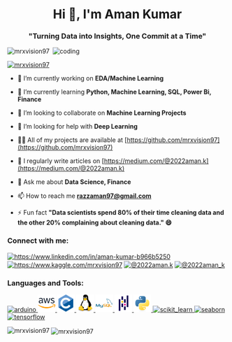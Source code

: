 <h1 align="center">Hi 👋, I'm Aman Kumar</h1>
<h3 align="center">"Turning Data into Insights, One Commit at a Time"</h3>
 
<img align="right" alt="coding" width="400" src="https://www.google.com/url?sa=i&url=https%3A%2F%2Fgithub.com%2Frudrabarad%2FGifs&psig=AOvVaw3_YmXxy1UMePhW-LLfUKUw&ust=1695453849135000&source=images&cd=vfe&opi=89978449&ved=0CBAQjRxqFwoTCKixnfnXvYEDFQAAAAAdAAAAABAJ">
<p align="left"> <img src="https://komarev.com/ghpvc/?username=mrxvision97&label=Profile%20views&color=0e75b6&style=flat" alt="mrxvision97" /> </p>

<p align="left"> <a href="https://github.com/ryo-ma/github-profile-trophy"><img src="https://github-profile-trophy.vercel.app/?username=mrxvision97" alt="mrxvision97" /></a> </p>

- 🔭 I’m currently working on **EDA/Machine Learning**

- 🌱 I’m currently learning **Python, Machine Learning, SQL, Power Bi, Finance**

- 👯 I’m looking to collaborate on **Machine Learning Projects**

- 🤝 I’m looking for help with **Deep Learning**

- 👨‍💻 All of my projects are available at [https://github.com/mrxvision97](https://github.com/mrxvision97)

- 📝 I regularly write articles on [https://medium.com/@2022aman.k](https://medium.com/@2022aman.k)

- 💬 Ask me about **Data Science, Finance**

- 📫 How to reach me **razzaman97@gmail.com**

- ⚡ Fun fact **"Data scientists spend 80% of their time cleaning data and the other 20% complaining about cleaning data." 😄**

<h3 align="left">Connect with me:</h3>
<p align="left">
<a href="https://linkedin.com/in/https://www.linkedin.com/in/aman-kumar-b966b5250" target="blank"><img align="center" src="https://raw.githubusercontent.com/rahuldkjain/github-profile-readme-generator/master/src/images/icons/Social/linked-in-alt.svg" alt="https://www.linkedin.com/in/aman-kumar-b966b5250" height="30" width="40" /></a>
<a href="https://kaggle.com/https://www.kaggle.com/mrxvision97" target="blank"><img align="center" src="https://raw.githubusercontent.com/rahuldkjain/github-profile-readme-generator/master/src/images/icons/Social/kaggle.svg" alt="https://www.kaggle.com/mrxvision97" height="30" width="40" /></a>
<a href="https://medium.com/@2022aman.k" target="blank"><img align="center" src="https://raw.githubusercontent.com/rahuldkjain/github-profile-readme-generator/master/src/images/icons/Social/medium.svg" alt="@2022aman.k" height="30" width="40" /></a>
<a href="https://www.hackerrank.com/@2022aman_k" target="blank"><img align="center" src="https://raw.githubusercontent.com/rahuldkjain/github-profile-readme-generator/master/src/images/icons/Social/hackerrank.svg" alt="@2022aman_k" height="30" width="40" /></a>
</p>

<h3 align="left">Languages and Tools:</h3>
<p align="left"> <a href="https://www.arduino.cc/" target="_blank" rel="noreferrer"> <img src="https://cdn.worldvectorlogo.com/logos/arduino-1.svg" alt="arduino" width="40" height="40"/> </a> <a href="https://aws.amazon.com" target="_blank" rel="noreferrer"> <img src="https://raw.githubusercontent.com/devicons/devicon/master/icons/amazonwebservices/amazonwebservices-original-wordmark.svg" alt="aws" width="40" height="40"/> </a> <a href="https://www.cprogramming.com/" target="_blank" rel="noreferrer"> <img src="https://raw.githubusercontent.com/devicons/devicon/master/icons/c/c-original.svg" alt="c" width="40" height="40"/> </a> <a href="https://www.linux.org/" target="_blank" rel="noreferrer"> <img src="https://raw.githubusercontent.com/devicons/devicon/master/icons/linux/linux-original.svg" alt="linux" width="40" height="40"/> </a> <a href="https://www.mysql.com/" target="_blank" rel="noreferrer"> <img src="https://raw.githubusercontent.com/devicons/devicon/master/icons/mysql/mysql-original-wordmark.svg" alt="mysql" width="40" height="40"/> </a> <a href="https://pandas.pydata.org/" target="_blank" rel="noreferrer"> <img src="https://raw.githubusercontent.com/devicons/devicon/2ae2a900d2f041da66e950e4d48052658d850630/icons/pandas/pandas-original.svg" alt="pandas" width="40" height="40"/> </a> <a href="https://www.python.org" target="_blank" rel="noreferrer"> <img src="https://raw.githubusercontent.com/devicons/devicon/master/icons/python/python-original.svg" alt="python" width="40" height="40"/> </a> <a href="https://scikit-learn.org/" target="_blank" rel="noreferrer"> <img src="https://upload.wikimedia.org/wikipedia/commons/0/05/Scikit_learn_logo_small.svg" alt="scikit_learn" width="40" height="40"/> </a> <a href="https://seaborn.pydata.org/" target="_blank" rel="noreferrer"> <img src="https://seaborn.pydata.org/_images/logo-mark-lightbg.svg" alt="seaborn" width="40" height="40"/> </a> <a href="https://www.tensorflow.org" target="_blank" rel="noreferrer"> <img src="https://www.vectorlogo.zone/logos/tensorflow/tensorflow-icon.svg" alt="tensorflow" width="40" height="40"/> </a> </p>

<p><img align="left" src="https://github-readme-stats.vercel.app/api/top-langs?username=mrxvision97&show_icons=true&locale=en&layout=compact" alt="mrxvision97" /></p>

<p>&nbsp;<img align="center" src="https://github-readme-stats.vercel.app/api?username=mrxvision97&show_icons=true&locale=en" alt="mrxvision97" /></p>
